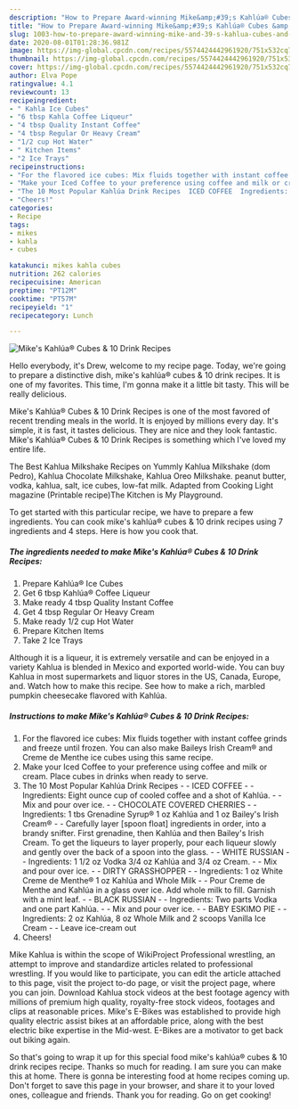 ```yaml
---
description: "How to Prepare Award-winning Mike&amp;#39;s Kahlúa® Cubes &amp;amp; 10 Drink Recipes"
title: "How to Prepare Award-winning Mike&amp;#39;s Kahlúa® Cubes &amp;amp; 10 Drink Recipes"
slug: 1003-how-to-prepare-award-winning-mike-and-39-s-kahlua-cubes-and-amp-10-drink-recipes
date: 2020-08-01T01:28:36.981Z
image: https://img-global.cpcdn.com/recipes/5574424442961920/751x532cq70/mikes-kahlua-cubes-10-drink-recipes-recipe-main-photo.jpg
thumbnail: https://img-global.cpcdn.com/recipes/5574424442961920/751x532cq70/mikes-kahlua-cubes-10-drink-recipes-recipe-main-photo.jpg
cover: https://img-global.cpcdn.com/recipes/5574424442961920/751x532cq70/mikes-kahlua-cubes-10-drink-recipes-recipe-main-photo.jpg
author: Elva Pope
ratingvalue: 4.1
reviewcount: 13
recipeingredient:
- " Kahla Ice Cubes"
- "6 tbsp Kahla Coffee Liqueur"
- "4 tbsp Quality Instant Coffee"
- "4 tbsp Regular Or Heavy Cream"
- "1/2 cup Hot Water"
- " Kitchen Items"
- "2 Ice Trays"
recipeinstructions:
- "For the flavored ice cubes: Mix fluids together with instant coffee grinds and freeze until frozen. You can also make Baileys Irish Cream® and Creme de Menthe ice cubes using this same recipe."
- "Make your Iced Coffee to your preference using coffee and milk or cream. Place cubes in drinks when ready to serve."
- "The 10 Most Popular Kahlúa Drink Recipes  ICED COFFEE  Ingredients: Eight ounce cup of cooled coffee and a shot of Kahlúa.  Mix and pour over ice.  CHOCOLATE COVERED CHERRIES  Ingredients: 1 tbs Grenadine Syrup® 1 oz Kahlúa and 1 oz Bailey&#39;s Irish Cream®  Carefully layer [spoon float] ingredients in order, into a brandy snifter. First grenadine, then Kahlúa and then Bailey&#39;s Irish Cream. To get the liqueurs to layer properly, pour each liqueur slowly and gently over the back of a spoon into the glass.  WHITE RUSSIAN  Ingredients: 1 1/2 oz Vodka 3/4 oz Kahlúa and 3/4 oz Cream.  Mix and pour over ice.  DIRTY GRASSHOPPER  Ingredients: 1 oz White Creme de Menthe® 1 oz Kahlúa and Whole Milk  Pour Creme de Menthe and Kahlúa in a glass over ice. Add whole milk to fill. Garnish with a mint leaf.  BLACK RUSSIAN  Ingredients: Two parts Vodka and one part Kahlúa.  Mix and pour over ice.  BABY ESKIMO PIE  Ingredients: 2 oz Kahlúa, 8 oz Whole Milk and 2 scoops Vanilla Ice Cream  Leave ice-cream out"
- "Cheers!"
categories:
- Recipe
tags:
- mikes
- kahla
- cubes

katakunci: mikes kahla cubes 
nutrition: 262 calories
recipecuisine: American
preptime: "PT12M"
cooktime: "PT57M"
recipeyield: "1"
recipecategory: Lunch

---
```



![Mike&#39;s Kahlúa® Cubes &amp; 10 Drink Recipes](https://img-global.cpcdn.com/recipes/5574424442961920/751x532cq70/mikes-kahlua-cubes-10-drink-recipes-recipe-main-photo.jpg)

Hello everybody, it's Drew, welcome to my recipe page. Today, we're going to prepare a distinctive dish, mike&#39;s kahlúa® cubes &amp; 10 drink recipes. It is one of my favorites. This time, I'm gonna make it a little bit tasty. This will be really delicious.

Mike&#39;s Kahlúa® Cubes &amp; 10 Drink Recipes is one of the most favored of recent trending meals in the world. It is enjoyed by millions every day. It's simple, it is fast, it tastes delicious. They are nice and they look fantastic. Mike&#39;s Kahlúa® Cubes &amp; 10 Drink Recipes is something which I've loved my entire life.

The Best Kahlua Milkshake Recipes on Yummly Kahlua Milkshake (dom Pedro), Kahlua Chocolate Milkshake, Kahlua Oreo Milkshake. peanut butter, vodka, kahlua, salt, ice cubes, low-fat milk. Adapted from Cooking Light magazine (Printable recipe)The Kitchen is My Playground.


To get started with this particular recipe, we have to prepare a few ingredients. You can cook mike&#39;s kahlúa® cubes &amp; 10 drink recipes using 7 ingredients and 4 steps. Here is how you cook that.

<!--inarticleads1-->

##### The ingredients needed to make Mike&#39;s Kahlúa® Cubes &amp; 10 Drink Recipes:

1. Prepare  Kahlúa® Ice Cubes
1. Get 6 tbsp Kahlúa® Coffee Liqueur
1. Make ready 4 tbsp Quality Instant Coffee
1. Get 4 tbsp Regular Or Heavy Cream
1. Make ready 1/2 cup Hot Water
1. Prepare  Kitchen Items
1. Take 2 Ice Trays


Although it is a liqueur, it is extremely versatile and can be enjoyed in a variety Kahlua is blended in Mexico and exported world-wide. You can buy Kahlua in most supermarkets and liquor stores in the US, Canada, Europe, and. Watch how to make this recipe. See how to make a rich, marbled pumpkin cheesecake flavored with Kahlúa. 

<!--inarticleads2-->

##### Instructions to make Mike&#39;s Kahlúa® Cubes &amp; 10 Drink Recipes:

1. For the flavored ice cubes: Mix fluids together with instant coffee grinds and freeze until frozen. You can also make Baileys Irish Cream® and Creme de Menthe ice cubes using this same recipe.
1. Make your Iced Coffee to your preference using coffee and milk or cream. Place cubes in drinks when ready to serve.
1. The 10 Most Popular Kahlúa Drink Recipes -  - ICED COFFEE -  - Ingredients: Eight ounce cup of cooled coffee and a shot of Kahlúa. -  - Mix and pour over ice. -  - CHOCOLATE COVERED CHERRIES -  - Ingredients: 1 tbs Grenadine Syrup® 1 oz Kahlúa and 1 oz Bailey&#39;s Irish Cream® -  - Carefully layer [spoon float] ingredients in order, into a brandy snifter. First grenadine, then Kahlúa and then Bailey&#39;s Irish Cream. To get the liqueurs to layer properly, pour each liqueur slowly and gently over the back of a spoon into the glass. -  - WHITE RUSSIAN -  - Ingredients: 1 1/2 oz Vodka 3/4 oz Kahlúa and 3/4 oz Cream. -  - Mix and pour over ice. -  - DIRTY GRASSHOPPER -  - Ingredients: 1 oz White Creme de Menthe® 1 oz Kahlúa and Whole Milk -  - Pour Creme de Menthe and Kahlúa in a glass over ice. Add whole milk to fill. Garnish with a mint leaf. -  - BLACK RUSSIAN -  - Ingredients: Two parts Vodka and one part Kahlúa. -  - Mix and pour over ice. -  - BABY ESKIMO PIE -  - Ingredients: 2 oz Kahlúa, 8 oz Whole Milk and 2 scoops Vanilla Ice Cream -  - Leave ice-cream out
1. Cheers!


Mike Kahlua is within the scope of WikiProject Professional wrestling, an attempt to improve and standardize articles related to professional wrestling. If you would like to participate, you can edit the article attached to this page, visit the project to-do page, or visit the project page, where you can join. Download Kahlua stock videos at the best footage agency with millions of premium high quality, royalty-free stock videos, footages and clips at reasonable prices. Mike&#39;s E-Bikes was established to provide high quality electric assist bikes at an affordable price, along with the best electric bike expertise in the Mid-west. E-Bikes are a motivator to get back out biking again. 

So that's going to wrap it up for this special food mike&#39;s kahlúa® cubes &amp; 10 drink recipes recipe. Thanks so much for reading. I am sure you can make this at home. There is gonna be interesting food at home recipes coming up. Don't forget to save this page in your browser, and share it to your loved ones, colleague and friends. Thank you for reading. Go on get cooking!
